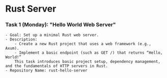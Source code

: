 # Rust Server

### Task 1 (Monday): "Hello World Web Server"

    - Goal: Set up a minimal Rust web server.
    - Description:
        - Create a new Rust project that uses a web framework (e.g., Axum).
        - Implement a basic endpoint (such as GET /) that returns “Hello, World!”
        This task introduces basic project setup, dependency management, and the fundamentals of HTTP servers in Rust.
    - Repository Name: rust-hello-server
